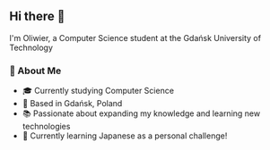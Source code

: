 ## Hi there 👋
I'm Oliwier, a Computer Science student at the Gdańsk University of Technology
### 🚀 About Me

- 🎓 Currently studying Computer Science
- 📍 Based in Gdańsk, Poland
- 📚 Passionate about expanding my knowledge and learning new technologies
- 🎌 Currently learning Japanese as a personal challenge!



<!--
**ol1c/ol1c** is a ✨ _special_ ✨ repository because its `README.md` (this file) appears on your GitHub profile.

Here are some ideas to get you started:

- 🔭 I’m currently working on ...
- 🌱 I’m currently learning ...
- 👯 I’m looking to collaborate on ...
- 🤔 I’m looking for help with ...
- 💬 Ask me about ...
- 📫 How to reach me: ...
- 😄 Pronouns: ...
- ⚡ Fun fact: ...
-->
